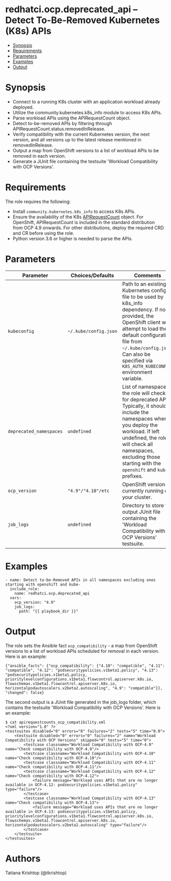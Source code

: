 # redhatci.ocp.deprecated_api – Detect To-Be-Removed Kubernetes (K8s) APIs

- [Synopsis](https://galaxy.ansible.com/ui/repo/published/redhatci/ocp/content/role/deprecated_api/README.md#synopsis)
- [Requirements](https://galaxy.ansible.com/ui/repo/published/redhatci/ocp/content/role/deprecated_api/README.md#requirements)
- [Parameters](https://galaxy.ansible.com/ui/repo/published/redhatci/ocp/content/role/deprecated_api/README.md#parameters)
- [Examples](https://galaxy.ansible.com/ui/repo/published/redhatci/ocp/content/role/deprecated_api/README.md#examples)
- [Output](https://galaxy.ansible.com/ui/repo/published/redhatci/ocp/content/role/deprecated_api/README.md#output)

# Synopsis

- Connect to a running K8s cluster with an application workload already deployed.
- Utilize the community.kubernetes.k8s_info module to access K8s APIs.
- Parse workload APIs using the APIRequestCount object.
- Detect to-be-removed APIs by filtering through APIRequestCount.status.removedInRelease.
- Verify compatibility with the current Kubernetes version, the next version, and all versions up to the latest release mentioned in removedInRelease.
- Output a map from OpenShift versions to a list of workload APIs to be removed in each version.
- Generate a JUnit file containing the testsuite 'Workload Compatibility with OCP Versions'.


# Requirements

The role requires the following:

- Install `community.kubernetes.k8s_info` to access K8s APIs.
- Ensure the availability of the K8s [APIRequestCount](https://github.com/openshift/cluster-kube-apiserver-operator/blob/master/bindata/assets/kube-apiserver/apiserver.openshift.io_apirequestcount.yaml) object. For OpenShift, APIRequestCount is included in the standard distribution from OCP 4.9 onwards. For other distributions, deploy the required CRD and CR before using the role.
- Python version 3.6 or higher is needed to parse the APIs.


# Parameters

| Parameter               | Choices/Defaults      | Comments                                             |
|-------------------------|-----------------------|------------------------------------------------------|
| `kubeconfig`            | `~/.kube/config.json` | Path to an existing Kubernetes config file to be used by k8s_info dependency. If not provided, the OpenShift client will attempt to load the default configuration file from `~/.kube/config.json`. Can also be specified via `K8S_AUTH_KUBECONFIG` environment variable.                                                                                                |
| `deprecated_namespaces` | `undefined`           | List of namespaces the role will check for deprecated APIs. Typically, it should include the namespaces where you deploy the workload. If left undefined, the role will check all namespaces, excluding those starting with the `openshift` and `kube-` prefixes.                                                |
| `ocp_version`           | `"4.9"/"4.10"/etc`    | OpenShift version currently running on your cluster. |
| `job_logs`              | `undefined`           | Directory to store the output JUnit file containing the 'Workload Compatibility with OCP Versions' testsuite.                                                              |

# Examples

```
- name: Detect to-be-Removed APIs in all namespaces excluding ones starting with openshift and kube-
  include_role:
    name: redhatci.ocp.deprecated_api
  vars:
    ocp_version: "4.9"
    job_logs:
      path: "{{ playbook_dir }}"
```

# Output

The role sets the Ansible fact `ocp_compatibility` - a map from OpenShift versions to a list of workload APIs scheduled for removal in each version. Here is an example:

```
{"ansible_facts": {"ocp_compatibility": {"4.10": "compatible", "4.11": "compatible", "4.12": "podsecuritypolicies.v1beta1.policy", "4.13": "podsecuritypolicies.v1beta1.policy, prioritylevelconfigurations.v1beta1.flowcontrol.apiserver.k8s.io, flowschemas.v1beta1.flowcontrol.apiserver.k8s.io, horizontalpodautoscalers.v2beta2.autoscaling", "4.9": "compatible"}}, "changed": false}
```

The second output is a JUnit file generated in the job_logs folder, which contains the testsuite 'Workload Compatibility with OCP Versions'. Here is an example:

```
$ cat apirequestcounts_ocp_compatibility.xml 
<?xml version="1.0" ?>
<testsuites disabled="0" errors="0" failures="2" tests="5" time="0.0">
	<testsuite disabled="0" errors="0" failures="2" name="Workload Compatibility with OCP Versions" skipped="0" tests="5" time="0">
		<testcase classname="Workload Compatibility with OCP-4.9" name="Check compatibility with OCP-4.9"/>
		<testcase classname="Workload Compatibility with OCP-4.10" name="Check compatibility with OCP-4.10"/>
		<testcase classname="Workload Compatibility with OCP-4.11" name="Check compatibility with OCP-4.11"/>
		<testcase classname="Workload Compatibility with OCP-4.12" name="Check compatibility with OCP-4.12">
			<failure message="Workload uses APIs that are no longer available in OCP-4.12: podsecuritypolicies.v1beta1.policy" type="failure"/>
		</testcase>
		<testcase classname="Workload Compatibility with OCP-4.13" name="Check compatibility with OCP-4.13">
			<failure message="Workload uses APIs that are no longer available in OCP-4.13: podsecuritypolicies.v1beta1.policy, prioritylevelconfigurations.v1beta1.flowcontrol.apiserver.k8s.io, flowschemas.v1beta1.flowcontrol.apiserver.k8s.io, horizontalpodautoscalers.v2beta2.autoscaling" type="failure"/>
		</testcase>
	</testsuite>
</testsuites>
```

# Authors

Tatiana Krishtop (@tkrishtop)
